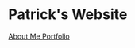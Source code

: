 <!DOCTYPE html>
<html>
  <body>
    <h1> Patrick's Website </h1>
      <a href="ABOUTME.md">About Me </a>
        <a href="PORTFOLIO.md">Portfolio</a>
  </body>
</html>
